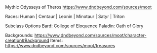 Mythic Odysseys of Theros
https://www.dndbeyond.com/sources/moot

Races: Human | Centaur | Leonin | Minotaur | Satyr | Triton

Subclass Options
Bard: College of Eloquence
Paladin: Oath of Glory

Backgrounds: https://www.dndbeyond.com/sources/moot/character-creation#Background
Items: https://www.dndbeyond.com/sources/moot/treasures
